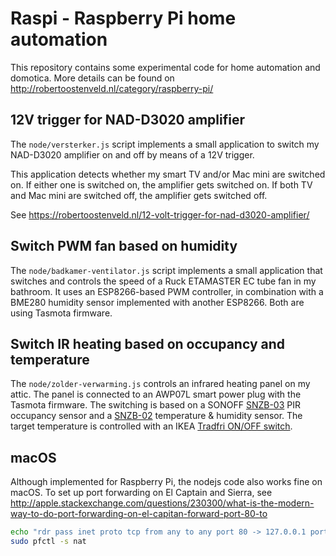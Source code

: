 # Raspi - Raspberry Pi home automation

This repository contains some experimental code for home automation and domotica. More details can be found on http://robertoostenveld.nl/category/raspberry-pi/


## 12V trigger for NAD-D3020 amplifier

The `node/versterker.js` script implements a small application to switch my NAD-D3020 amplifier on and off by means of a 12V trigger.

This application detects whether my smart TV and/or Mac mini are switched on. If either one is switched on, the amplifier gets switched on. If both TV and Mac mini are switched off, the amplifier gets switched off.

See https://robertoostenveld.nl/12-volt-trigger-for-nad-d3020-amplifier/


## Switch PWM fan based on humidity

The `node/badkamer-ventilator.js` script implements a small application that switches and controls the speed of a Ruck ETAMASTER EC tube fan in my bathroom. It uses an ESP8266-based PWM controller, in combination with a BME280 humidity sensor implemented with another ESP8266. Both are using Tasmota firmware.


## Switch IR heating based on occupancy and temperature

The `node/zolder-verwarming.js` controls an infrared heating panel on my attic. The panel is connected to an AWP07L smart power plug with the Tasmota firmware. The switching is based on a SONOFF [SNZB-03](https://sonoff.tech/product/smart-home-security/snzb-03) PIR occupancy sensor and a [SNZB-02](https://sonoff.tech/product/smart-home-security/snzb-02) temperature & humidity sensor. The target temperature is controlled with an IKEA [Tradfri ON/OFF switch](https://www.ikea.com/us/en/p/tradfri-wireless-dimmer-white-10408598/). 


## macOS

Although implemented for Raspberry Pi, the nodejs code also works fine on macOS. To set up port forwarding on El Captain and Sierra, see http://apple.stackexchange.com/questions/230300/what-is-the-modern-way-to-do-port-forwarding-on-el-capitan-forward-port-80-to

```bash
echo "rdr pass inet proto tcp from any to any port 80 -> 127.0.0.1 port 3000" | sudo pfctl -ef -
sudo pfctl -s nat
```

